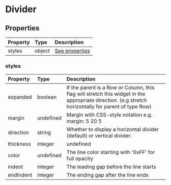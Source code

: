 # Divider

## Properties

| Property | Type   | Description               |
| :------- | :----- | :------------------------ |
| styles   | object | [See properties](#styles) |

### styles

| Property  | Type      | Description                                                                                                                                          |
| :-------- | :-------- | :--------------------------------------------------------------------------------------------------------------------------------------------------- |
| expanded  | boolean   | If the parent is a Row or Column, this flag will stretch this widget in the appropriate direction. (e.g stretch horizontally for parent of type Row) |
| margin    | undefined | Margin with CSS-style notation e.g. margin: 5 20 5                                                                                                   |
| direction | string    | Whether to display a horizontal divider (default) or vertical divider.                                                                               |
| thickness | integer   | undefined                                                                                                                                            |
| color     | undefined | The line color starting with '0xFF' for full opacity                                                                                                 |
| indent    | integer   | The leading gap before the line starts                                                                                                               |
| endIndent | integer   | The ending gap after the line ends                                                                                                                   |
